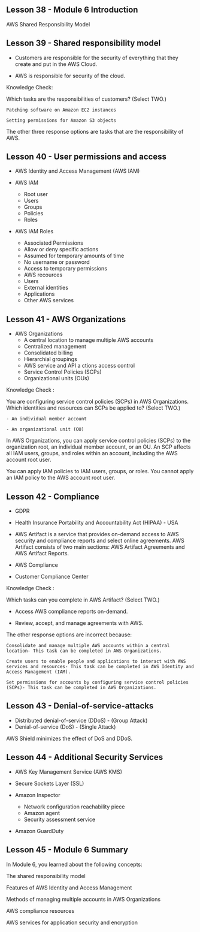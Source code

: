 ## Lesson 38 - Module 6 Introduction

AWS Shared Responsibility Model

## Lesson 39 - Shared responsibility model

- Customers are responsible for the security of everything that they create and put in the AWS Cloud.

- AWS is responsible for security of the cloud.

Knowledge Check:

Which tasks are the responsibilities of customers? (Select TWO.)

    Patching software on Amazon EC2 instances

    Setting permissions for Amazon S3 objects

The other three response options are tasks that are the responsibility of AWS.

## Lesson 40 - User permissions and access

- AWS Identity and Access Management (AWS IAM)

- AWS IAM

  - Root user
  - Users
  - Groups
  - Policies
  - Roles

- AWS IAM Roles
  - Associated Permissions
  - Allow or deny specific actions
  - Assumed for temporary amounts of time
  - No username or password
  - Access to temporary permissions
  - AWS recources
  - Users
  - External identities
  - Applications
  - Other AWS services

## Lesson 41 - AWS Organizations

- AWS Organizations
  - A central location to manage multiple AWS accounts
  - Centralized management
  - Consolidated billing
  - Hierarchial groupings
  - AWS service and API a ctions access control
  - Service Control Policies (SCPs)
  - Organizational units (OUs)

Knowledge Check :

You are configuring service control policies (SCPs) in AWS Organizations. Which identities and resources can SCPs be applied to? (Select TWO.)

    - An individual member account

    - An organizational unit (OU)

In AWS Organizations, you can apply service control policies (SCPs) to the organization root, an individual member account, or an OU. An SCP affects all IAM users, groups, and roles within an account, including the AWS account root user.

You can apply IAM policies to IAM users, groups, or roles. You cannot apply an IAM policy to the AWS account root user.

## Lesson 42 - Compliance

- GDPR
- Health Insurance Portability and Accountability Act (HIPAA) - USA

- AWS Artifact
  is a service that provides on-demand access to AWS security and compliance reports and select online agreements. AWS Artifact consists of two main sections: AWS Artifact Agreements and AWS Artifact Reports.
- AWS Compliance

- Customer Compliance Center

Knowledge Check :

Which tasks can you complete in AWS Artifact? (Select TWO.)

- Access AWS compliance reports on-demand.

- Review, accept, and manage agreements with AWS.

The other response options are incorrect because:

    Consolidate and manage multiple AWS accounts within a central location- This task can be completed in AWS Organizations.

    Create users to enable people and applications to interact with AWS services and resources- This task can be completed in AWS Identity and Access Management (IAM).

    Set permissions for accounts by configuring service control policies (SCPs)- This task can be completed in AWS Organizations.

## Lesson 43 - Denial-of-service-attacks

- Distributed denial-of-service (DDoS) - (Group Attack)
- Denial-of-service (DoS) - (Single Attack)

AWS Shield minimizes the effect of DoS and DDoS.

## Lesson 44 - Additional Security Services

- AWS Key Management Service (AWS KMS)
- Secure Sockets Layer (SSL)

- Amazon Inspector

  - Network configuration reachability piece
  - Amazon agent
  - Security assessment service

- Amazon GuardDuty

## Lesson 45 - Module 6 Summary

In Module 6, you learned about the following concepts:

The shared responsibility model

Features of AWS Identity and Access Management

Methods of managing multiple accounts in AWS Organizations

AWS compliance resources

AWS services for application security and encryption
